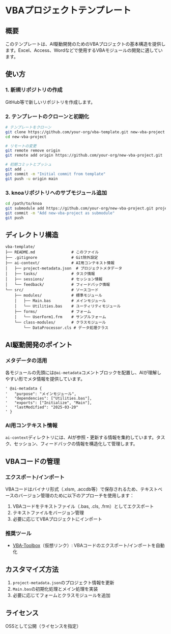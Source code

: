 # VBAプロジェクトテンプレート

## 概要
このテンプレートは、AI駆動開発のためのVBAプロジェクトの基本構造を提供します。Excel、Access、Wordなどで使用するVBAモジュールの開発に適しています。

## 使い方

### 1. 新規リポジトリの作成
GitHub等で新しいリポジトリを作成します。

### 2. テンプレートのクローンと初期化
```bash
# テンプレートをクローン
git clone https://github.com/your-org/vba-template.git new-vba-project
cd new-vba-project

# リモートの変更
git remote remove origin
git remote add origin https://github.com/your-org/new-vba-project.git

# 初期コミットとプッシュ
git add .
git commit -m "Initial commit from template"
git push -u origin main
```

### 3. knoaリポジトリへのサブモジュール追加
```bash
cd /path/to/knoa
git submodule add https://github.com/your-org/new-vba-project.git projects/new-vba-project
git commit -m "Add new-vba-project as submodule"
git push
```

## ディレクトリ構造
```
vba-template/
├── README.md                # このファイル
├── .gitignore               # Git除外設定
├── ai-context/              # AI用コンテキスト情報
│   ├── project-metadata.json  # プロジェクトメタデータ
│   ├── tasks/               # タスク情報
│   ├── sessions/            # セッション情報
│   └── feedback/            # フィードバック情報
└── src/                     # ソースコード
    ├── modules/             # 標準モジュール
    │   ├── Main.bas         # メインモジュール
    │   └── Utilities.bas    # ユーティリティモジュール
    ├── forms/               # フォーム
    │   └── UserForm1.frm    # サンプルフォーム
    └── class-modules/       # クラスモジュール
        └── DataProcessor.cls # データ処理クラス
```

## AI駆動開発のポイント

### メタデータの活用
各モジュールの先頭には`@ai-metadata`コメントブロックを配置し、AIが理解しやすい形でメタ情報を提供しています。

```vba
' @ai-metadata {
'   "purpose": "メインモジュール",
'   "dependencies": ["Utilities.bas"],
'   "exports": ["Initialize", "Main"],
'   "lastModified": "2025-03-20"
' }
```

### AI用コンテキスト情報
`ai-context`ディレクトリには、AIが参照・更新する情報を集約しています。タスク、セッション、フィードバックの情報を構造化して管理します。

## VBAコードの管理

### エクスポート/インポート
VBAコードはバイナリ形式（.xlsm, .accdb等）で保存されるため、テキストベースのバージョン管理のために以下のアプローチを使用します：

1. VBAコードをテキストファイル（.bas, .cls, .frm）としてエクスポート
2. テキストファイルをバージョン管理
3. 必要に応じてVBAプロジェクトにインポート

### 推奨ツール
- [VBA-Toolbox](https://github.com/example/vba-toolbox)（仮想リンク）: VBAコードのエクスポート/インポートを自動化

## カスタマイズ方法
1. `project-metadata.json`のプロジェクト情報を更新
2. `Main.bas`の初期化処理とメイン処理を実装
3. 必要に応じてフォームとクラスモジュールを追加

## ライセンス
OSSとして公開（ライセンスを指定）